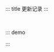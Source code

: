 ::: title 更新记录
:::

<lay-timeline style="padding-left:30px;padding-top:30px;">
  <lay-timeline-item title="🐛 尾版本号：日常问题更新。" simple></lay-timeline-item>
  <lay-timeline-item title="🌟 次版本号：带有新特性的向下兼容的版本。" simple></lay-timeline-item>
  <lay-timeline-item title="♻️ 主版本号：含有破坏性更新和新特性，不在发布周期内。" simple></lay-timeline-item>
</lay-timeline>

::: demo
<template>
<lay-timeline>
  <lay-timeline-item title="1.6.x">
    <ul> 
      <a name="1-6-10"></a> 
      <li> 
        <h3>1.6.10 <span class="layui-badge-rim">2022-10-21</span></h3> 
        <ul>
          <li>[新增] select 组件 contentClass 属性, 用于自定义内容区域 class 属性。</li>
          <li>[新增] select 组件 contentStyle 属性, 用于自定义内容区域 style 属性。</li>
          <li>[新增] icon-picker 组件 disabled 属性, 禁用颜色选择。</li>
          <li>[新增] icon-picker 组件 contentClass 属性, 用于自定义内容区域 class 属性。</li>
          <li>[新增] icon-picker 组件 contentStyle 属性, 用于自定义内容区域 style 属性。</li>
          <li>[新增] color-picker 组件 disabled 属性, 禁用图标选择。</li>
          <li>[新增] color-picker 组件 contentClass 属性, 用于自定义内容区域 class 属性。</li>
          <li>[新增] color-picker 组件 contentStyle 属性, 用于自定义内容区域 style 属性。</li>
          <li>[新增] cascader 组件 disabled 属性, 禁用数据选择。</li>
          <li>[新增] cascader 组件 contentClass 属性, 用于自定义内容区域 class 属性。</li>
          <li>[新增] cascader 组件 contentStyle 属性, 用于自定义内容区域 style 属性。</li>
          <li>[新增] date-picker 组件 contentClass 属性, 用于自定义内容区域 class 属性。</li>
          <li>[新增] date-picker 组件 contentStyle 属性, 用于自定义内容区域 style 属性。</li>
          <li>[修复] date-picker 组件 type 属性为 date 值, range 属性为 true 时, 结束月份出现 13 月的问题。</li>
          <li>[修复] space 组件 size 属性使用内置 string ['md','sm'] 不生效的问题。</li>
          <li>[修复] table 组件 datasource 为空, 表头超出宽度无法滚动的问题。</li>
          <li>[删除] select 组件 show-empty 属性, 由用户自定义 select-option 代替。</li>
          <li>[删除] select 组件 empty-message 属性, 由用户自定义 select-option 代替。</li>
          <li>[删除] select 组件 placeholder, searchPlaceholder 属性默认值, 由使用者提供。</li>
          <li>[升级] vue-i18n-next 9.2.2 版本。</li>
        </ul> 
      </li>
    </ul>
    <ul> 
      <a name="1-6-9"></a> 
      <li> 
        <h3>1.6.9 <span class="layui-badge-rim">2022-10-18</span></h3> 
        <ul>
          <li>[修复] select 组件内部维护 options 时导致的内存溢出问题。</li>
          <li>[修复] select 组件单选模式 showSearch 属性开启时, 输入框循环重置的问题。</li>
          <li>[修复] upload 组件 drag 为 true 时, 获取拖拽文件 files 集合失败, 无法正常上传。</li>
          <li>[优化] layer 组件 id 属性, 当值相同时仅保留最新的弹出层实例。</li>
          <li>[升级] layer-vue 1.4.6 版本。</li> 
        </ul> 
      </li>
    </ul>
    <ul> 
      <a name="1-6-8"></a> 
      <li> 
        <h3>1.6.8 <span class="layui-badge-rim">2022-10-14</span></h3> 
        <ul>
          <li>[修复] upload 组件 drag 为 false 时的 removeEventListener 警告。</li>
          <li>[修复] upload 组件销毁 drap drapenter dragover 事件未注销。</li>
        </ul> 
      </li>
    </ul>
    <ul> 
      <a name="1-6-7"></a> 
      <li> 
        <h3>1.6.7 <span class="layui-badge-rim">2022-10-13</span></h3> 
        <ul>
          <li>[修复] menu 组件 ident 属性带来的 typescript 警告。</li>
          <li>[修复] tansfer 组件 data-source 属性缺少响应式的特性。</li>
          <li>[修复] upload 组件 drag 属性开启后, 拖拽上传无效的问题。</li>
          <li>[优化] switch 组件 on-switch-text 和 un-switch-text 属性, 为描述提供适当边距。</li>
          <li>[优化] config-provider 组件 dark-partial 属性默认值, 降低整体饱和度。</li>
        </ul> 
      </li>
    </ul>
    <ul> 
      <a name="1-6-6"></a> 
      <li> 
        <h3>1.6.6 <span class="layui-badge-rim">2022-10-11</span></h3> 
        <ul>
          <li>[新增] menu 组件 ident 属性, 用于开启目录缩进与缩进尺寸。</li>
          <li>[新增] table 组件 column 配置 total-row-method 属性, 用于自定义列统计逻辑。</li>
          <li>[修复] table 组件 column 配置 fixed 属性, 特殊情况下的列空白问题。</li>
          <li>[修复] talle 组件 table-row 行 algin 等属性, 不跟随 column 列配置的问题。</li>
          <li>[修复] table 组件 table-row 行 fixed 属性不生效的问题。</li>
        </ul> 
      </li>
    </ul>
    <ul> 
      <a name="1-6-5"></a> 
      <li> 
        <h3>1.6.5 <span class="layui-badge-rim">2022-10-11</span></h3> 
        <ul>
          <li>[新增] datePicker 组件 type 属性为 date 与 datetime 时, 支持时间戳传入。</li>
          <li>[修复] datePicker 组件 type 属性为 dateTime 时 同时选择日期与时间不生效问题。</li>
          <li>[修复] datepicker 组件 type 属性为 mouth 时, v-model 为 number 类型时, 月份选择显示NaN。</li>
          <li>[修复] tree 组件 checkedKeys 属性赋值默认子集全部选中的问题。</li>
          <li>[修复] layer 组件在高版本 google 中的 event.path 警告信息。</li>
          <li>[修复] select-option 组件 default 插槽不可用的问题。</li>
        </ul> 
      </li>
    </ul>
    <ul> 
      <a name="1-6-4"></a> 
      <li> 
        <h3>1.6.4 <span class="layui-badge-rim">2022-10-09</span></h3> 
        <ul>
          <li>[修复] radio 组件 value 属性不兼容 number 类型而导致类型警告。</li>
          <li>[修复] table 组件 .layui-table-body 增加过渡动画后, 修改 height 样式, 导致 header 错位。</li>
          <li>[修复] select-option 组件在伴随 v-if 指令时导致无法正常渲染。</li>
        </ul> 
      </li>
    </ul>
    <ul> 
      <a name="1-6-3"></a> 
      <li> 
        <h3>1.6.3 <span class="layui-badge-rim">2022-10-08</span></h3> 
        <ul>
          <li>[修复] select 组件 option 子组件 hover 样式缺失。</li>
          <li>[修复] select 组件下拉图标在选择 option 后状态不重置的问题。</li>
          <li>[修复] select 组件多选模式, 选项无法手动删除的问题。</li>
          <li>[修复] layer 组件 end 回调函数多次触发的问题。</li>
        </ul> 
      </li>
    </ul>
    <ul> 
      <a name="1-6-2"></a> 
      <li> 
        <h3>1.6.2 <span class="layui-badge-rim">2022-10-07</span></h3> 
        <ul>
          <li>[修复] upload 组件 size 属性提示信息单位换算错误。</li>
          <li>[修复] tree 组件 checkStrictly 属性为 true 时, 初始数据仍关联选择。</li>
          <li>[修复] icon-picker 组件 v-model 缺失响应式特性。</li>
          <li>[修复] select-option 组件 hover 状态的选择样式。</li>
          <li>[升级] 升级 vue 3.2.40 与 typescript 4.8.4。</li>
        </ul> 
      </li>
    </ul>
    <ul> 
      <a name="1-6-1"></a> 
      <li> 
        <h3>1.6.1 <span class="layui-badge-rim">2022-10-06</span></h3> 
        <ul>
          <li>[修复] layer 组件 v-model 默认为 true 时弹出层不显示的问题。</li>
          <li>[修复] layer 组件 success 回调函数属性默认显示时不触发的问题。</li>
          <li>[修复] layer 组件 msg 调用 content-height 内容高度计算不正确。</li>
          <li>[修复] layer 组件 btn 与 close 操作抖动的问题。</li>
          <li>[升级] layer-vue 1.4.3 版本。</li>
        </ul> 
      </li>
    </ul>
    <ul> 
      <a name="1-6-0"></a> 
      <li> 
        <h3>1.6.0 <span class="layui-badge-rim">2022-10-04</span></h3> 
        <ul>
          <li>[新增] tree 组件 checkStrictly 属性, 开启复选框时解除父子联动关系, 默认为 false。</li>
          <li>[修复] tree 组件 title 自定义标题插槽, 不生效的问题。</li>
          <li>[修复] tree 组件 node 配置 disabled 启用时, @node-click 事件仍触发的问题。</li>
          <li>[修复] select 组件 multiple 开启时, 值不存在时导致控制台异常。</li>
          <li>[修复] timeline 组件 title 属性必填警告。</li>
          <li>[修复] cascader 组件 trigger 属性必填警告。</li>
          <li>[修复] select-option 组件 value 属性 number 类型值警告。</li>
          <li>[修复] checkbox 组件 value 属性 number 类型值警告。</li>
          <li>[修复] checkbox 组件 label 属性与 default 插槽不设置, layui-checkbox-label 元素仍存在的问题。</li>
          <li>[修复] tree 组件 show-checkbox 为 true 时, 复选框与标题间距过宽的问题。</li>
          <li>[修复] tree 组件 node 配置 disabled 启用时, 仍会因为父子关联选择。</li>
          <li>[修复] table 组件 indentSize 属性, 在加载远程数据时不生效的问题。</li>
          <li>[调整] date-picker 组件 laydate-range-hover 前景色与背景色。</li>
        </ul> 
      </li>
    </ul>
  </lay-timeline-item>
  <lay-timeline-item title="1.5.x">
      <ul> 
      <a name="1-5-1"></a> 
      <li> 
        <h3>1.5.1 <span class="layui-badge-rim">2022-09-30</span></h3> 
        <ul>
          <li>[新增] avatar 组件 default 插槽, 支持文本头像, 用于复杂场景。</li>
          <li>[新增] avatar 组件 icon 属性, 用于展示 iconfont 头像, 默认值为 `layui-icon-username`。</li>
          <li>[修复] select 组件 multiple 为 true 且 showSearch 为 true 时光标为输入, 否则为小手指。</li>
          <li>[修复] select 组件 slots 延时渲染, 选中项 label 不更新的问题。</li>
        </ul> 
      </li>
    </ul>
    <ul> 
      <a name="1-5-0"></a> 
      <li> 
        <h3>1.5.0 <span class="layui-badge-rim">2022-09-29</span></h3> 
        <ul>
          <li>[新增] tag-input 标签输入框组件, 用于录入事物的属性与纬度。</li>
          <li>[新增] table 组件 header 插槽, 用于在工具栏与表格之间插入元素。</li>
          <li>[新增] tabitem 组件 icon 属性, 提供 title 属性前置 icon 设置。</li>
          <li>[新增] select 组件 searchPlaceholder 属性, 自定义搜索提示信息。</li>
          <li>[新增] select 组件 minCollapsedNum 属性, 多选模式选中项超过多少时折叠。</li>
          <li>[新增] select 组件 collapseTagsTooltip 属性, 多选模式下是否悬浮显示折叠的选中项。</li>
          <li>[修复] cascader 外部清空 modelValue, 选中项仍不清楚的问题。</li>
          <li>[修复] tolltip 组件 content 变化时, 位置无法自动计算调整的问题。</li>
          <li>[修复] breadcrumb-item 组件无法正确传递 attrs, 导致 @click 等自定义事件失效。</li>
          <li>[修复] layout 组件仅引入了 footer 作为内容元素时, layui-layout-vertical 样式不生效, 导致布局错误。</li>
          <li>[修复] select 组件 multiple 属性为 true 时, 删除选项时清空筛选条件的问题。</li>
          <li>[修复] select 组件多选模式下提示信息错误, 将 "请选择" 调整为 "请输入"。</li>
          <li>[修复] select 组件与 table 组件组合使用时, 下拉内容被遮盖。</li>
          <li>[修复] select 组件位于 layer 底部时, 点击时出现滚动条。</li>
          <li>[修复] select 组件外部修改 modelValue 值时, option 不选中的问题。</li>
          <li>[修复] icon-picker 组件 show-search 属性开启时, 搜索不生效的问题。</li>
          <li>[修复] notice-bar 组件切换页面后, NodeJS.Timeout 定时器不清除的问题。</li>
          <li>[优化] page 组件 limit 逻辑, 切换 limit 后，如果页数大于当前页，保持当前页码不变，否则使用最大页码。</li>
          <li>[优化] input 组件 suffix 插槽与 allow-clear 启用时的显示顺序, clear > suffix。</li>
          <li>[优化] tag 组件 border background height 等, 使其更贴合 layui 的设计规范。</li>
          <li>[优化] input 组件 suffix prefix password clear 左右布局, 由 15px 调整至 10px。</li>
          <li>[优化] input 组件 prefix 与 prefix-icon 存在时, 取消左侧边距缩进。</li>
          <li>[删除] select 组件 create 属性 与 create 事件。</li>
        </ul> 
      </li>
    </ul>
  </lay-timeline-item>
</lay-timeline>
</template>

<script>
import { ref } from 'vue'

export default {
  setup() {

    return {
    }
  }
}
</script>

:::
